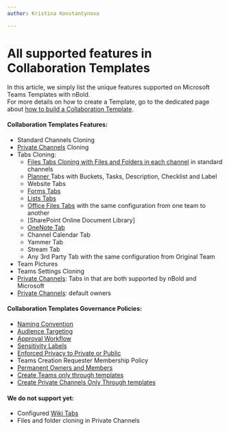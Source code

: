 ```yaml
---
author: Kristina Konstantynova

---
```

# All supported features in Collaboration Templates

In this article, we simply list the unique features supported on Microsoft Teams Templates with nBold.  
For more details on how to create a Template, go to the dedicated page about [how to build a Collaboration Template](/collaboration-templates/create-a-new-collaboration-template).

#### Collaboration Templates Features:

* Standard Channels Cloning
* [Private Channels](/collaboration-templates/private-channels) Cloning
* Tabs Cloning:
  * [Files Tabs Cloning with Files and Folders in each channel](/collaboration-templates/files-and-folders) in standard channels
  * [Planner ](/collaboration-templates/microsoft-planner)Tabs with Buckets, Tasks, Description, Checklist and Label
  * Website Tabs
  * [Forms Tabs](/collaboration-templates/microsoft-forms)
  * [Lists Tabs](https://docs.nbold.co/collaboration-templates/microsoft-teams-lists)
  * [Office Files Tabs](/collaboration-templates/office-and-pdf-documents) with the same configuration from one team to another
  * [SharePoint Online Document Library]
  * [OneNote Tab](https://docs.nbold.co/collaboration-templates/onenote)
  * Channel Calendar Tab
  * Yammer Tab
  * Stream Tab
  * Any 3rd Party Tab with the same configuration from Original Team
* Team Pictures
* Teams Settings Cloning
* [Private Channels](/collaboration-templates/private-channels): Tabs in that are both supported by nBold and Microsoft
* [Private Channels](/collaboration-templates/private-channels): default owners

#### Collaboration Templates Governance Policies:

* [Naming Convention](/governance-policies/naming-conventions)
* [Audience Targeting](/governance-policies/audience-targeting)
* [Approval Workflow](/governance-policies/approval)
* [Sensitivity Labels](/governance-policies/sensitivity-labels)
* [Enforced Privacy to Private or Public](/governance-policies/security-policy)
* Teams Creation Requester Membership Policy
* [Permanent Owners and Members](/governance-policies/permanent-owners-and-members-policy)
* [Create Teams only through templates ](/catalog-manager-guide/governance-policies/Creating-Teams-only-through-Templates)
* [Create Private Channels Only Through templates ](/governance-policies/serve-private-channels)

#### We do not support yet:

* Configured [Wiki Tabs](/collaboration-templates/wiki-tabs)
* Files and folder cloning in Private Channels